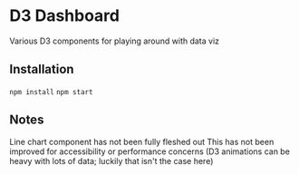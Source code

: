 
# D3 Dashboard

Various D3 components for playing around with data viz

## Installation
``` npm install ```
``` npm start ```

## Notes
Line chart component has not been fully fleshed out
This has not been improved for accessibility or performance concerns (D3 animations can be heavy with lots of data; luckily that isn't the case here)